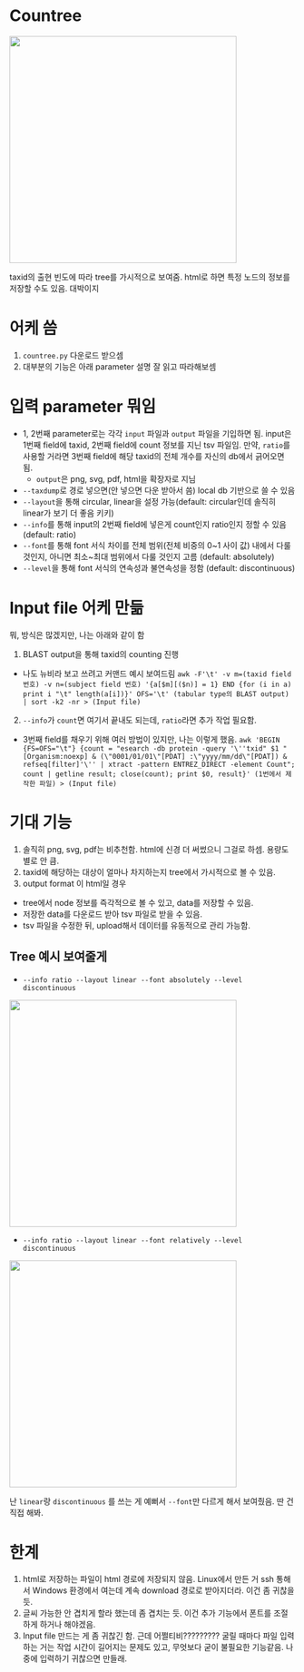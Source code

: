 # Countree

<img src="https://github.com/user-attachments/assets/372e2fbd-0378-41e0-97eb-7aece971798a" height="400"/>

taxid의 출현 빈도에 따라 tree를 가시적으로 보여줌. html로 하면 특정 노드의 정보를 저장할 수도 있음. 대박이지

# 어케 씀
1. ```countree.py``` 다운로드 받으셈
2. 대부분의 기능은 아래 parameter 설명 잘 읽고 따라해보셈

# 입력 parameter 뭐임
- 1, 2번째 parameter로는 각각 ```input``` 파일과 ```output``` 파일을 기입하면 됨. input은 1번째 field에 taxid, 2번째 field에 count 정보를 지닌 tsv 파일임.
  만약, ```ratio```를 사용할 거라면 3번째 field에 해당 taxid의 전체 개수를 자신의 db에서 긁어오면 됨.
  - ```output```은 png, svg, pdf, html을 확장자로 지님
- ```--taxdump```로 경로 넣으면(안 넣으면 다운 받아서 씀) local db 기반으로 쓸 수 있음
- ```--layout```을 통해 circular, linear을 설정 가능(default: circular인데 솔직히 linear가 보기 더 좋음 키키)
- ```--info```를 통해 input의 2번째 field에 넣은게 count인지 ratio인지 정할 수 있음 (default: ratio)
- ```--font```를 통해 font 서식 차이를 전체 범위(전체 비중의 0~1 사이 값) 내에서 다룰 것인지, 아니면 최소~최대 범위에서 다룰 것인지 고름 (default: absolutely)
- ```--level```을 통해 font 서식의 연속성과 불연속성을 정함 (default: discontinuous)

# Input file 어케 만듦
뭐, 방식은 많겠지만, 나는 아래와 같이 함
1. BLAST output을 통해 taxid의 counting 진행
-  나도 뉴비라 보고 쓰려고 커맨드 예시 보여드림
    ```awk -F'\t' -v m=(taxid field 번호) -v n=(subject field 번호) '{a[$m][($n)] = 1} END {for (i in a) print i "\t" length(a[i])}' OFS='\t' (tabular type의 BLAST output) | sort -k2 -nr > (Input file)```
2. ```--info```가 ```count```면 여기서 끝내도 되는데, ```ratio```라면 추가 작업 필요함.
-  3번째 field를 채우기 위해 여러 방법이 있지만, 나는 이렇게 했음.
    ```awk 'BEGIN {FS=OFS="\t"} {count = "esearch -db protein -query '\''txid" $1 "[Organism:noexp] & (\"0001/01/01\"[PDAT] :\"yyyy/mm/dd\"[PDAT]) & refseq[filter]'\'' | xtract -pattern ENTREZ_DIRECT -element Count"; count | getline result; close(count); print $0, result}' (1번에서 제작한 파일) > (Input file)```

# 기대 기능
1. 솔직히 png, svg, pdf는 비추천함. html에 신경 더 써썼으니 그걸로 하셈. 용량도 별로 안 큼.
2. taxid에 해당하는 대상이 얼마나 차지하는지 tree에서 가시적으로 볼 수 있음.
3. output format 이 html일 경우
  - tree에서 node 정보를 즉각적으로 볼 수 있고, data를 저장할 수 있음.
  - 저장한 data를 다운로드 받아 tsv 파일로 받을 수 있음.
  - tsv 파일을 수정한 뒤, upload해서 데이터를 유동적으로 관리 가능함.
## Tree 예시 보여줄게
- ```--info ratio --layout linear --font absolutely --level discontinuous```
<img src="https://github.com/user-attachments/assets/4fb9dbda-55fc-4158-882c-5b4880ccdc61" height="400"/>

- ```--info ratio --layout linear --font relatively --level discontinuous```
<img src="https://github.com/user-attachments/assets/0b86dc4c-a8e6-457a-ae12-ad57e7c48842" height="400"/>

난 ```linear```랑 ```discontinuous``` 를 쓰는 게 예뻐서 ```--font```만 다르게 해서 보여줬음. 딴 건 직접 해봐.

# 한계
1. html로 저장하는 파일이 html 경로에 저장되지 않음. Linux에서 만든 거 ssh 통해서 Windows 환경에서 여는데 계속 download 경로로 받아지더라. 이건 좀 귀찮을 듯.
2. 글씨 가능한 안 겹치게 할라 했는데 좀 겹치는 듯. 이건 추가 기능에서 폰트를 조절하게 하거나 해야겠음.
3. Input file 만드는 게 좀 귀찮긴 함. 근데 어쩔티비????????? 굴릴 때마다 파일 입력하는 거는 작업 시간이 길어지는 문제도 있고, 무엇보다 굳이 불필요한 기능같음. 나중에 입력하기 귀찮으면 만들래.
